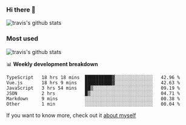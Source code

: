 ### Hi there 👋

<!--
**HondryTravis/HondryTravis** is a ✨ _special_ ✨ repository because its `README.md` (this file) appears on your GitHub profile.

Here are some ideas to get you started:

- 🔭 I’m currently working on ...
- 🌱 I’m currently learning ...
- 👯 I’m looking to collaborate on ...
- 🤔 I’m looking for help with ...
- 💬 Ask me about ...
- 📫 How to reach me: ...
- 😄 Pronouns: ...
- ⚡ Fun fact: ...
-->

![travis's github stats](https://github-readme-stats.vercel.app/api?username=HondryTravis&hide=stars)
### Most used
![travis's github stats](https://github-readme-stats.anuraghazra1.vercel.app/api/top-langs/?username=HondryTravis&layout=compact&hide_title=true)

📊 **Weekly development breakdown**

<!--START_SECTION:waka-->

```text
TypeScript   18 hrs 18 mins  ██████████▓░░░░░░░░░░░░░░   42.96 %
Vue.js       18 hrs 9 mins   ██████████▓░░░░░░░░░░░░░░   42.63 %
JavaScript   3 hrs 54 mins   ██▒░░░░░░░░░░░░░░░░░░░░░░   09.19 %
JSON         2 hrs           █▒░░░░░░░░░░░░░░░░░░░░░░░   04.71 %
Markdown     9 mins          ░░░░░░░░░░░░░░░░░░░░░░░░░   00.38 %
Other        1 min           ░░░░░░░░░░░░░░░░░░░░░░░░░   00.04 %
```

<!--END_SECTION:waka-->

If you want to know more, check out it [about myself](https://hondrytravis.github.io/)
